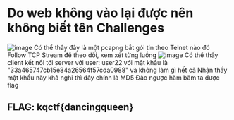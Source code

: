 # Do web không vào lại được nên không biết tên Challenges
![image](https://user-images.githubusercontent.com/88301536/139675875-c4820cf1-4b3f-4317-aa15-83c19a398f50.png)
Có thể thấy đây là một pcapng bắt gói tin theo Telnet nào đó
Follow TCP Stream để theo dõi, xem xét từng luồng
![image](https://user-images.githubusercontent.com/88301536/139676174-63e02c35-f409-45db-b41a-57c1e22bc7c3.png)
Có thể thấy client kết nối tới server với user: user22 với mật khẩu là "33a465747cb15e84a26564f57cda0988" và không làm gì hết cả
Nhận thấy mật khẩu này khả nghi thì đây chính là MD5
Đảo ngược hàm băm ta được flag

## FLAG: kqctf{dancingqueen}

